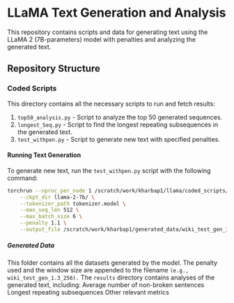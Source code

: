 # LLaMA Text Generation and Analysis

This repository contains scripts and data for generating text using the LLaMA 2 (7B-parameters) model with  penalties and analyzing the generated text.

## Repository Structure

### Coded Scripts
This directory contains all the necessary scripts to run and fetch results:

1. `top50_analysis.py` - Script to analyze the top 50 generated sequences.
2. `longest_Seq.py` - Script to find the longest repeating subsequences in the generated text.
3. `test_withpen.py` - Script to generate new text with specified penalties.

#### Running Text Generation

To generate new text, run the `test_withpen.py` script with the following command:

```sh
torchrun --nproc_per_node 1 /scratch/work/kharbap1/llama/coded_scripts/test_withpen.py \
    --ckpt_dir llama-2-7b/ \
    --tokenizer_path tokenizer.model \
    --max_seq_len 512 \
    --max_batch_size 6 \
    --penalty 1.1 \
    --output_file /scratch/work/kharbap1/generated_data/wiki_test_gen_1.1_128.txt
```
##### Generated Data
This folder contains all the datasets generated by the model. The penalty used and the window size are appended to the filename `(e.g., wiki_test_gen_1.3_256).`
The `results` directory contains analyses of the generated text, including:
Average number of non-broken sentences
Longest repeating subsequences
Other relevant metrics


